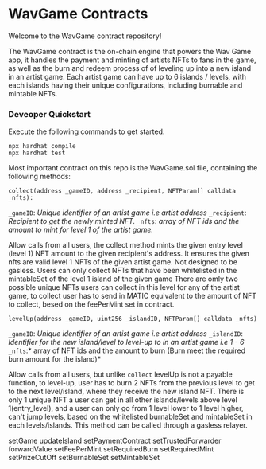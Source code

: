 # WavGame Contracts

Welcome to the WavGame contract repository!

The WavGame contract is the on-chain engine that powers the Wav Game app, it handles the payment and minting of artists NFTs to fans in the game, as well as the burn and redeem process of of leveling up into a new island in an artist game.
Each artist game can have up to 6 islands / levels, with each islands having their unique configurations, including burnable and mintable NFTs.


### Deveoper Quickstart

Execute the following commands to get started:
```shell
npx hardhat compile
npx hardhat test
```

Most important contract on this repo is the WavGame.sol file, containing the following methods:


`collect(address _gameID, address _recipient, NFTParam[] calldata _nfts):`

`_gameID`: *Unique identifier of an artist game i.e artist address*
`_recipient`: *Recipient to get the newly minted NFT.*
`_nfts`: *array of NFT ids and the amount to mint for level 1 of the artist game.*


Allow calls from all users, the collect method mints the given entry level (level 1) NFT amount to the given recipient's address. It ensures the given nfts are valid level 1 NFTs of the given artist game. Not designed to be gasless.
Users can only collect NFTs that have been whitelisted in the mintableSet of the level 1 island of the given game
There are omly two possible unique NFTs users can collect in this level for any of the artist game, to collect 
user has to send in MATIC equivalent to the amount of NFT to collect, besed on the feePerMint set in contract.


`levelUp(address _gameID, uint256 _islandID, NFTParam[] calldata _nfts)`

`_gameID`: *Unique identifier of an artist game i.e artist address*
`_islandID`: *Identifier for the new island/level to level-up to in an artist game i.e 1 - 6*
`_nfts`:* array of NFT ids and the amount to burn (Burn meet the required burn amount for the island)*

Allow calls from all users, but unlike ```collect``` levelUp is not a payable function, to level-up, user has to burn 2 NFTs from the previous level to get to the next level/island, where they receive the new island NFT. There is only 1 unique NFT a user can get in all other islands/levels above level 1(entry_level), and a user can only go from 1 level lower to 1 level higher, can't jump levels, based on the whitelisted burnableSet and mintableSet in each levels/islands.
This method can be called through a gasless relayer.




setGame
updateIsland
setPaymentContract
setTrustedForwarder
forwardValue
setFeePerMint
setRequiredBurn
setRequiredMint
setPrizeCutOff
setBurnableSet
setMintableSet








